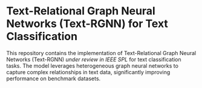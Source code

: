 # Text-Relational Graph Neural Networks (Text-RGNN) for Text Classification

This repository contains the implementation of Text-Relational Graph Neural Networks (Text-RGNN) *under review in IEEE SPL* for text classification tasks. The model leverages heterogeneous graph neural networks to capture complex relationships in text data, significantly improving performance on benchmark datasets.
